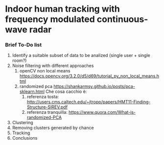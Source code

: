 # Indoor human tracking with frequency modulated continuous-wave radar

### Brief To-Do list
1. Identify a suitable subset of data to be analized (single user + single room?)
2. Noise filtering with different approaches
	1. openCV non local means
	https://docs.opencv.org/3.2.0/d5/d69/tutorial_py_non_local_means.html
	2. randomized pca 
	https://shankarmsy.github.io/posts/pca-sklearn.html
		Che cosa cacchio è:
		1. referenza tosta: http://users.cms.caltech.edu/~jtropp/papers/HMT11-Finding-Structure-SIREV.pdf
		2. referenza tranquilla: https://www.quora.com/What-is-randomized-PCA
3. Clustering
4. Removing clusters generated by chance
5. Tracking
6. Conclusions
